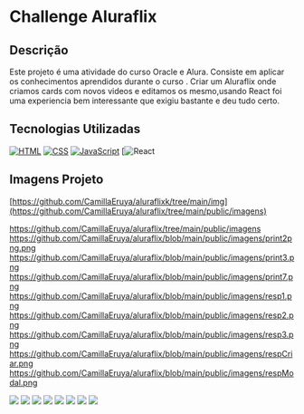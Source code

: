 # Challenge Aluraflix

## Descrição

Este projeto é uma atividade do curso Oracle e Alura. Consiste em aplicar os conhecimentos aprendidos durante o curso .
Criar um Aluraflix onde criamos cards com novos videos e editamos os mesmo,usando React  foi uma experiencia bem interessante que exigiu bastante e deu tudo certo.



## Tecnologias Utilizadas

[![HTML](https://img.shields.io/badge/HTML-E34F26?style=for-the-badge&logo=html5&logoColor=white)](https://developer.mozilla.org/pt-BR/docs/Web/HTML)
[![CSS](https://img.shields.io/badge/CSS-1572B6?style=for-the-badge&logo=css3&logoColor=white)](https://developer.mozilla.org/pt-BR/docs/Web/CSS)
[![JavaScript](https://img.shields.io/badge/JavaScript-F7DF1E?style=for-the-badge&logo=javascript&logoColor=black)](https://developer.mozilla.org/pt-BR/docs/Web/JavaScript)
[![React](https://www.pngegg.com/en/search?q=React+native)

## Imagens Projeto

[https://github.com/CamillaEruya/aluraflixk/tree/main/img](https://github.com/CamillaEruya/aluraflix/tree/main/public/imagens)


https://github.com/CamillaEruya/aluraflix/tree/main/public/imagens
https://github.com/CamillaEruya/aluraflix/blob/main/public/imagens/print2png.png
https://github.com/CamillaEruya/aluraflix/blob/main/public/imagens/print3.png
https://github.com/CamillaEruya/aluraflix/blob/main/public/imagens/print7.png
https://github.com/CamillaEruya/aluraflix/blob/main/public/imagens/resp1.png
https://github.com/CamillaEruya/aluraflix/blob/main/public/imagens/resp2.png
https://github.com/CamillaEruya/aluraflix/blob/main/public/imagens/resp3.png
https://github.com/CamillaEruya/aluraflix/blob/main/public/imagens/respCriar.png
https://github.com/CamillaEruya/aluraflix/blob/main/public/imagens/respModal.png

<img src="./imagem/print1.png">
<img src="./img/print2.pg.png">
<img src="./img/print3.png">
<img src="./img/print4.png">
<img src="./img/print5.png">
<img src="./img/resp1.png">
<img src="./img/resp2.png">
<img src="./img/resp3.png">
